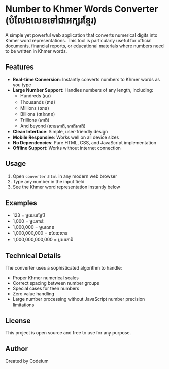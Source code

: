 # Number to Khmer Words Converter (បំលែងលេខទៅជាអក្សរខ្មែរ)

A simple yet powerful web application that converts numerical digits into Khmer word representations. This tool is particularly useful for official documents, financial reports, or educational materials where numbers need to be written in Khmer words.

## Features

- **Real-time Conversion**: Instantly converts numbers to Khmer words as you type
- **Large Number Support**: Handles numbers of any length, including:
  - Hundreds (រយ)
  - Thousands (ពាន់)
  - Millions (លាន)
  - Billions (ពាន់លាន)
  - Trillions (កោដិ)
  - And beyond (លានកោដិ, កោដិកោដិ)
- **Clean Interface**: Simple, user-friendly design
- **Mobile Responsive**: Works well on all device sizes
- **No Dependencies**: Pure HTML, CSS, and JavaScript implementation
- **Offline Support**: Works without internet connection

## Usage

1. Open `converter.html` in any modern web browser
2. Type any number in the input field
3. See the Khmer word representation instantly below

## Examples

- 123 = មួយរយម្ភៃបី
- 1,000 = មួយពាន់
- 1,000,000 = មួយលាន
- 1,000,000,000 = ដប់រយលាន
- 1,000,000,000,000 = មួយកោដិ

## Technical Details

The converter uses a sophisticated algorithm to handle:
- Proper Khmer numerical scales
- Correct spacing between number groups
- Special cases for teen numbers
- Zero value handling
- Large number processing without JavaScript number precision limitations

## License

This project is open source and free to use for any purpose.

## Author

Created by Codeium

